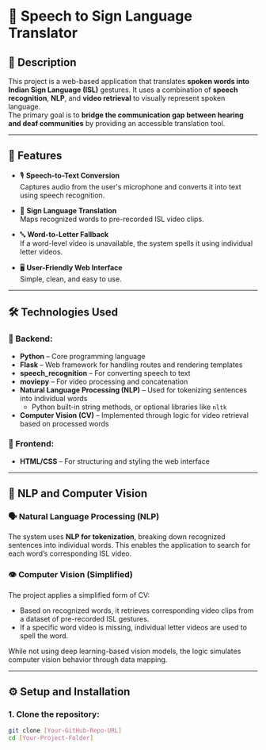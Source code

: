 # 💬 Speech to Sign Language Translator

## 📝 Description

This project is a web-based application that translates **spoken words into Indian Sign Language (ISL)** gestures. It uses a combination of **speech recognition**, **NLP**, and **video retrieval** to visually represent spoken language.  
The primary goal is to **bridge the communication gap between hearing and deaf communities** by providing an accessible translation tool.

---

## 🚀 Features

- 🎙️ **Speech-to-Text Conversion**  
  Captures audio from the user's microphone and converts it into text using speech recognition.

- 🧠 **Sign Language Translation**  
  Maps recognized words to pre-recorded ISL video clips.

- 🔤 **Word-to-Letter Fallback**  
  If a word-level video is unavailable, the system spells it using individual letter videos.

- 🖥️ **User-Friendly Web Interface**  
  Simple, clean, and easy to use.

---

## 🛠️ Technologies Used

### 🔧 Backend:
- **Python** – Core programming language
- **Flask** – Web framework for handling routes and rendering templates
- **speech_recognition** – For converting speech to text
- **moviepy** – For video processing and concatenation
- **Natural Language Processing (NLP)** – Used for tokenizing sentences into individual words
  - Python built-in string methods, or optional libraries like `nltk`
- **Computer Vision (CV)** – Implemented through logic for video retrieval based on processed words

### 🎨 Frontend:
- **HTML/CSS** – For structuring and styling the web interface

---

## 🧠 NLP and Computer Vision

### 🗣️ Natural Language Processing (NLP)
The system uses **NLP for tokenization**, breaking down recognized sentences into individual words. This enables the application to search for each word’s corresponding ISL video.

### 👁️ Computer Vision (Simplified)
The project applies a simplified form of CV:
- Based on recognized words, it retrieves corresponding video clips from a dataset of pre-recorded ISL gestures.
- If a specific word video is missing, individual letter videos are used to spell the word.

While not using deep learning-based vision models, the logic simulates computer vision behavior through data mapping.

---
## ⚙️ Setup and Installation

### 1. Clone the repository:
```bash
git clone [Your-GitHub-Repo-URL]
cd [Your-Project-Folder]



